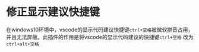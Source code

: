 # 修正显示建议快捷键

在windows10环境中，vscode的显示代码建议快捷键```ctrl+空格```被微软拼音占用，并且无法屏蔽。此插件的作用是将vscode的显示代码建议的快捷键```ctrl+空格``` 改为```ctrl+alt+空格```
